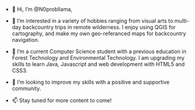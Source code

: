 - 👋 Hi, I’m @N0probllama,

- 👀 I’m interested in a variety of hobbies ranging from visual arts to multi-day backcountry trips in remote wilderness. I enjoy using QGIS for cartography, and make my own geo-referanced maps for backcountry navigation. 

- 🌱 I’m a current Computer Science student with a previous education in Forest Technology and Environmental Technology. I am upgrading my skills to learn Java, Javascript and web development with HTML5 and CSS3.

- 💞️ I’m looking to improve my skills with a positive and supportive community.

- 📫 Stay tuned for more content to come!

<!---
N0probllama/N0probllama is a ✨ special ✨ repository because its `README.md` (this file) appears on your GitHub profile.
You can click the Preview link to take a look at your changes.
--->
